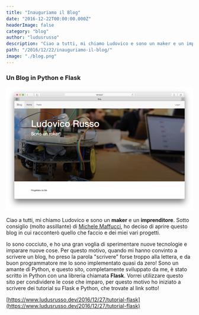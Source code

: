 ```yaml
---
title: "Inauguriamo il Blog"
date: "2016-12-22T00:00:00.000Z"
headerImage: false
category: "blog"
author: "ludusrusso"
description: "Ciao a tutti, mi chiamo Ludovico e sono un maker e un imprenditore. Questo Blog è stato scritto da me in Python e Flask, e lo userò per condividere i miei esperimenti!"
path: "/2016/12/22/inauguriamo-il-blog/"
image: "./blog.png"
---
```


### Un Blog in Python e Flask

![Copertina](./blog.png)

Ciao a tutti, mi chiamo Ludovico e sono un **maker** e un **imprenditore**. Sotto consiglio (molto assillante) di [Michele Maffucci](http://www.maffucci.it), ho deciso di aprire questo blog in cui racconterò quello che faccio e dei miei vari progetti.

Io sono cocciuto, e ho una gran voglia di sperimentare nuove tecnologie e imparare nuove cose. Per questo motivo, quando mi hanno convinto a scrivere un blog, ho preso la parola "scrivere" forse troppo alla lettera, e da buon programmatore me lo sono implementato quasi da zero! Sono un amante di Python, e questo sito, completamente sviluppato da me, è stato scritto in Python con una libreria chiamata **Flask**.
Vorrei utilizzare questo sito per condividere le cose che imparo, per questo motivo ho iniziato a scrivere dei tutorial su Flask e Python, che trovate al link sotto!

[https://www.ludusrusso.dev/2016/12/27/tutorial-flask](https://www.ludusrusso.dev/2016/12/27/tutorial-flask)

